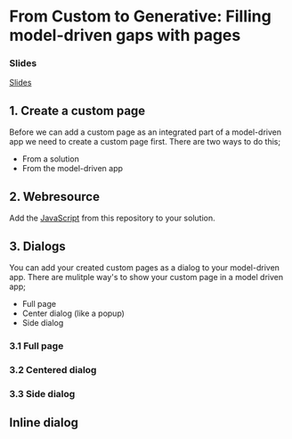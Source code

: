 # From Custom to Generative: Filling model-driven gaps with pages


### Slides

[Slides](slides.md)





## 1. Create a custom page 

Before we can add a custom page as an integrated part of a model-driven app we need to create a custom page first. There are two ways to do this; 

* From a solution
* From the model-driven app



## 2. Webresource 

Add the [JavaScript]() from this repository to your solution.





## 3. Dialogs

You can add your created custom pages as a dialog to your model-driven app. There are mulitple way's to show your custom page in a model driven app; 

* Full page
* Center dialog (like a popup)
* Side dialog


### 3.1 Full page

### 3.2 Centered dialog

### 3.3 Side dialog



## Inline dialog








